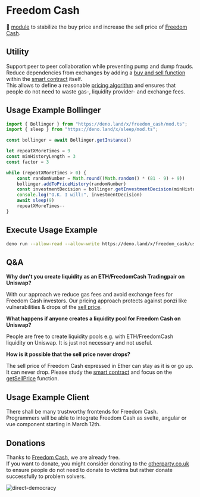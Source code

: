 # Freedom Cash
🦕 [module](https://deno.land/x/freedom_cash) to stabilize the buy price and increase the sell price of [Freedom Cash](https://FreedomCash.org).  

## Utility 
Support peer to peer collaboration while preventing pump and dump frauds.  
Reduce dependencies from exchanges by adding a [buy and sell function](https://github.com/monique-baumann/freedom-cash/blob/main/blockchain/freedom-cash.sol#L59-L71) within the [smart contract](https://github.com/monique-baumann/freedom-cash/blob/main/blockchain/freedom-cash.sol) itself.  
This allows to define a reasonable [pricing algorithm](https://github.com/monique-baumann/freedom-cash/blob/main/blockchain/freedom-cash.sol#L49-L58) and ensures that people do not need to waste gas-, liquidity provider- and exchange fees.   

## Usage Example Bollinger

```ts
import { Bollinger } from "https://deno.land/x/freedom_cash/mod.ts";
import { sleep } from "https://deno.land/x/sleep/mod.ts";

const bollinger = await Bollinger.getInstance()

let repeatXMoreTimes = 9 
const minHistoryLength = 3
const factor = 3

while (repeatXMoreTimes > 0) {
    const randomNumber = Math.round((Math.random() * (81 - 9) + 9))
    bollinger.addToPriceHistory(randomNumber)
    const investmentDecision = bollinger.getInvestmentDecision(minHistoryLength, factor)
    console.log("O.K. I will:", investmentDecision)
    await sleep(9)
    repeatXMoreTimes--
}
```

## Execute Usage Example

```sh
deno run --allow-read --allow-write https://deno.land/x/freedom_cash/usage-example.ts
```

## Q&A 
<b>Why don't you create liquidity as an ETH/FreedomCash Tradingpair on Uniswap?</b>  
  
With our approach we reduce gas fees and avoid exchange fees for Freedom Cash investors.
Our pricing approach protects against ponzi like vulnerabilities & drops of the [sell price](https://github.com/monique-baumann/freedom-cash/blob/main/blockchain/freedom-cash.sol#L54-L58).


<b>What happens if anyone creates a liquidity pool for Freedom Cash on Uniswap?</b>  
  
People are free to create liquidity pools e.g. with ETH/FreedomCash liquidity on Uniswap. It is just not necessary and not useful.

<b>How is it possible that the sell price never drops?</b>  
  
The sell price of Freedom Cash expressed in Ether can stay as it is or go up. It can never drop.
Please study the [smart contract](https://github.com/monique-baumann/freedom-cash/blob/main/blockchain/freedom-cash.sol) and focus on the [getSellPrice](https://github.com/monique-baumann/freedom-cash/blob/main/blockchain/freedom-cash.sol#L54-L58) function.  

## Usage Example Client
There shall be many trustworthy frontends for Freedom Cash.  
Programmers will be able to integrate Freedom Cash as svelte, angular or vue component starting in March 12th.

## Donations
Thanks to [Freedom Cash](https://FreedomCash.org), we are already free.  
If you want to donate, you might consider donating to the [otherparty.co.uk](https://www.otherparty.co.uk/donate-crypto-the-other-party) to ensure people do not need to donate to victims but rather donate successfully to problem solvers.   
  
![direct-democracy](https://github.com/michael-spengler/sleep/assets/145258627/fe97b7da-62b4-4cf6-9be0-7b03b2f3095a)
